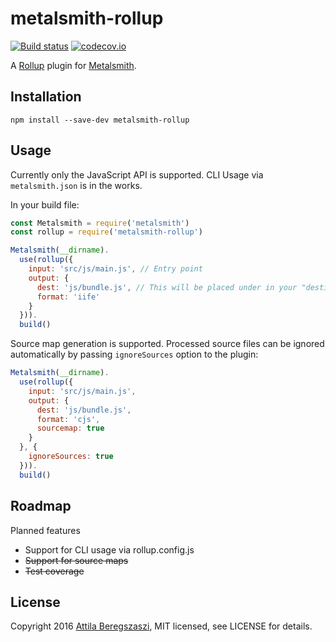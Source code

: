 # metalsmith-rollup

[![Build status](https://api.travis-ci.org/attila/metalsmith-rollup.svg?branch=master)](https://travis-ci.org/attila/metalsmith-rollup) [![codecov.io](https://codecov.io/github/attila/metalsmith-rollup/coverage.svg?branch=master)](https://codecov.io/github/attila/metalsmith-rollup?branch=master)

A [Rollup](http://rollupjs.org) plugin for [Metalsmith](http://www.metalsmith.io/).

## Installation

```
npm install --save-dev metalsmith-rollup
```

## Usage

Currently only the JavaScript API is supported. CLI Usage via `metalsmith.json` is in the works.

In your build file:

```js
const Metalsmith = require('metalsmith')
const rollup = require('metalsmith-rollup')

Metalsmith(__dirname).
  use(rollup({
    input: 'src/js/main.js', // Entry point
    output: {
      dest: 'js/bundle.js', // This will be placed under in your "destination" dir
      format: 'iife'
    }
  })).
  build()

```

Source map generation is supported. Processed source files can be ignored automatically by passing `ignoreSources` option to the plugin:

```js
Metalsmith(__dirname).
  use(rollup({
    input: 'src/js/main.js',
    output: {
      dest: 'js/bundle.js',
      format: 'cjs',
      sourcemap: true
    }
  }, {
    ignoreSources: true
  })).
  build()

```

## Roadmap

Planned features

 * Support for CLI usage via rollup.config.js
 * ~~Support for source maps~~
 * ~~Test coverage~~

## License

Copyright 2016 [Attila Beregszaszi](http://attilab.com/), MIT licensed, see LICENSE for details.
